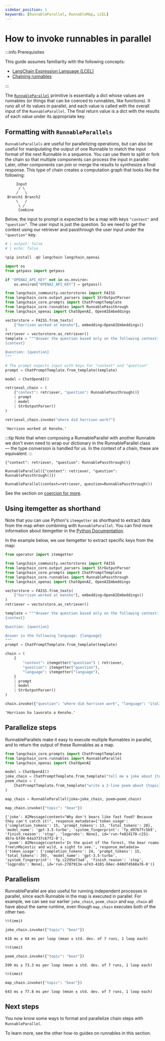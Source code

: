 ```yaml
---
sidebar_position: 1
keywords: [RunnableParallel, RunnableMap, LCEL]
---
```

# How to invoke runnables in parallel

:::info Prerequisites

This guide assumes familiarity with the following concepts:
- [LangChain Expression Language (LCEL)](/docs/concepts/lcel)
- [Chaining runnables](/docs/how_to/sequence)

:::

The [`RunnableParallel`](https://python.langchain.com/api_reference/core/runnables/langchain_core.runnables.base.RunnableParallel.html) primitive is essentially a dict whose values are runnables (or things that can be coerced to runnables, like functions). It runs all of its values in parallel, and each value is called with the overall input of the `RunnableParallel`. The final return value is a dict with the results of each value under its appropriate key.

## Formatting with `RunnableParallels`

`RunnableParallels` are useful for parallelizing operations, but can also be useful for manipulating the output of one Runnable to match the input format of the next Runnable in a sequence. You can use them to split or fork the chain so that multiple components can process the input in parallel. Later, other components can join or merge the results to synthesize a final response. This type of chain creates a computation graph that looks like the following:

```text
     Input
      / \
     /   \
 Branch1 Branch2
     \   /
      \ /
      Combine
```

Below, the input to prompt is expected to be a map with keys `"context"` and `"question"`. The user input is just the question. So we need to get the context using our retriever and passthrough the user input under the `"question"` key.



```python
# | output: false
# | echo: false

%pip install -qU langchain langchain_openai

import os
from getpass import getpass

if "OPENAI_API_KEY" not in os.environ:
    os.environ["OPENAI_API_KEY"] = getpass()
```


```python
from langchain_community.vectorstores import FAISS
from langchain_core.output_parsers import StrOutputParser
from langchain_core.prompts import ChatPromptTemplate
from langchain_core.runnables import RunnablePassthrough
from langchain_openai import ChatOpenAI, OpenAIEmbeddings

vectorstore = FAISS.from_texts(
    ["harrison worked at kensho"], embedding=OpenAIEmbeddings()
)
retriever = vectorstore.as_retriever()
template = """Answer the question based only on the following context:
{context}

Question: {question}
"""

# The prompt expects input with keys for "context" and "question"
prompt = ChatPromptTemplate.from_template(template)

model = ChatOpenAI()

retrieval_chain = (
    {"context": retriever, "question": RunnablePassthrough()}
    | prompt
    | model
    | StrOutputParser()
)

retrieval_chain.invoke("where did harrison work?")
```




    'Harrison worked at Kensho.'



:::tip
Note that when composing a RunnableParallel with another Runnable we don't even need to wrap our dictionary in the RunnableParallel class — the type conversion is handled for us. In the context of a chain, these are equivalent:
:::

```
{"context": retriever, "question": RunnablePassthrough()}
```

```
RunnableParallel({"context": retriever, "question": RunnablePassthrough()})
```

```
RunnableParallel(context=retriever, question=RunnablePassthrough())
```

See the section on [coercion for more](/docs/how_to/sequence/#coercion).

## Using itemgetter as shorthand

Note that you can use Python's `itemgetter` as shorthand to extract data from the map when combining with `RunnableParallel`. You can find more information about itemgetter in the [Python Documentation](https://docs.python.org/3/library/operator.html#operator.itemgetter). 

In the example below, we use itemgetter to extract specific keys from the map:


```python
from operator import itemgetter

from langchain_community.vectorstores import FAISS
from langchain_core.output_parsers import StrOutputParser
from langchain_core.prompts import ChatPromptTemplate
from langchain_core.runnables import RunnablePassthrough
from langchain_openai import ChatOpenAI, OpenAIEmbeddings

vectorstore = FAISS.from_texts(
    ["harrison worked at kensho"], embedding=OpenAIEmbeddings()
)
retriever = vectorstore.as_retriever()

template = """Answer the question based only on the following context:
{context}

Question: {question}

Answer in the following language: {language}
"""
prompt = ChatPromptTemplate.from_template(template)

chain = (
    {
        "context": itemgetter("question") | retriever,
        "question": itemgetter("question"),
        "language": itemgetter("language"),
    }
    | prompt
    | model
    | StrOutputParser()
)

chain.invoke({"question": "where did harrison work", "language": "italian"})
```




    'Harrison ha lavorato a Kensho.'



## Parallelize steps

RunnableParallels make it easy to execute multiple Runnables in parallel, and to return the output of these Runnables as a map.


```python
from langchain_core.prompts import ChatPromptTemplate
from langchain_core.runnables import RunnableParallel
from langchain_openai import ChatOpenAI

model = ChatOpenAI()
joke_chain = ChatPromptTemplate.from_template("tell me a joke about {topic}") | model
poem_chain = (
    ChatPromptTemplate.from_template("write a 2-line poem about {topic}") | model
)

map_chain = RunnableParallel(joke=joke_chain, poem=poem_chain)

map_chain.invoke({"topic": "bear"})
```




    {'joke': AIMessage(content="Why don't bears like fast food? Because they can't catch it!", response_metadata={'token_usage': {'completion_tokens': 15, 'prompt_tokens': 13, 'total_tokens': 28}, 'model_name': 'gpt-3.5-turbo', 'system_fingerprint': 'fp_d9767fc5b9', 'finish_reason': 'stop', 'logprobs': None}, id='run-fe024170-c251-4b7a-bfd4-64a3737c67f2-0'),
     'poem': AIMessage(content='In the quiet of the forest, the bear roams free\nMajestic and wild, a sight to see.', response_metadata={'token_usage': {'completion_tokens': 24, 'prompt_tokens': 15, 'total_tokens': 39}, 'model_name': 'gpt-3.5-turbo', 'system_fingerprint': 'fp_c2295e73ad', 'finish_reason': 'stop', 'logprobs': None}, id='run-2707913e-a743-4101-b6ec-840df4568a76-0')}



## Parallelism

RunnableParallel are also useful for running independent processes in parallel, since each Runnable in the map is executed in parallel. For example, we can see our earlier `joke_chain`, `poem_chain` and `map_chain` all have about the same runtime, even though `map_chain` executes both of the other two.


```python
%%timeit

joke_chain.invoke({"topic": "bear"})
```

    610 ms ± 64 ms per loop (mean ± std. dev. of 7 runs, 1 loop each)
    


```python
%%timeit

poem_chain.invoke({"topic": "bear"})
```

    599 ms ± 73.3 ms per loop (mean ± std. dev. of 7 runs, 1 loop each)
    


```python
%%timeit

map_chain.invoke({"topic": "bear"})
```

    643 ms ± 77.8 ms per loop (mean ± std. dev. of 7 runs, 1 loop each)
    

## Next steps

You now know some ways to format and parallelize chain steps with `RunnableParallel`.

To learn more, see the other how-to guides on runnables in this section.


```python

```
